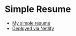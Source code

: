 # Simple Resume 
- [My simple resume](https://meharima.github.io/sahelibasu/)
- [Deployed via Netlify](https://saheli-basu.netlify.app/)
